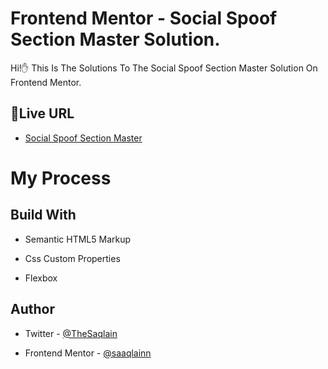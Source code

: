 # Frontend Mentor - Social Spoof Section Master Solution.

Hi!✋ This Is The Solutions To The Social Spoof Section Master Solution On Frontend Mentor.

##  🚀Live URL

 - [ Social Spoof Section Master ](https://saaqlainn.github.io/FrontEnd-Tasks/Order%20summary%20Card)


# My Process

## Build With

- Semantic HTML5 Markup

- Css Custom Properties

- Flexbox


## Author

- Twitter - [@TheSaqlain](https://twitter.com/TheSaqlain)

- Frontend Mentor - [@saaqlainn](https://www.frontendmentor.io/home)
